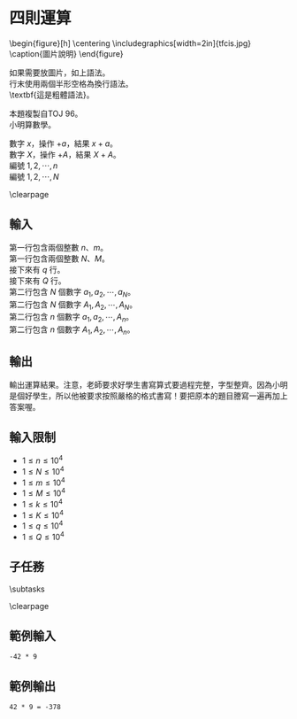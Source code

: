 # 四則運算

\begin{figure}[h]
\centering
\includegraphics[width=2in]{tfcis.jpg}
\caption{圖片說明}
\end{figure}

如果需要放圖片，如上語法。  
行末使用兩個半形空格為換行語法。  
\textbf{這是粗體語法}。  

本題複製自TOJ 96。  
小明算數學。  

數字 $x$，操作 $+a$，結果 $x+a$。  
數字 $X$，操作 $+A$，結果 $X+A$。  
編號 $1, 2, \cdots, n$  
編號 $1, 2, \cdots, N$  

\clearpage

## 輸入
第一行包含兩個整數 $n$、$m$。  
第一行包含兩個整數 $N$、$M$。  
接下來有 $q$ 行。  
接下來有 $Q$ 行。  
第二行包含 $N$ 個數字 $a_1, a_2, \cdots, a_N$。  
第二行包含 $N$ 個數字 $A_1, A_2, \cdots, A_N$。  
第二行包含 $n$ 個數字 $a_1, a_2, \cdots, A_n$。  
第二行包含 $n$ 個數字 $A_1, A_2, \cdots, A_n$。  

## 輸出
輸出運算結果。注意，老師要求好學生書寫算式要過程完整，字型整齊。因為小明是個好學生，所以他被要求按照嚴格的格式書寫！要把原本的題目謄寫一遍再加上答案喔。  

## 輸入限制
 - $1 \leq n \leq 10^4$
 - $1 \leq N \leq 10^4$
 - $1 \leq m \leq 10^4$
 - $1 \leq M \leq 10^4$
 - $1 \leq k \leq 10^4$
 - $1 \leq K \leq 10^4$
 - $1 \leq q \leq 10^4$
 - $1 \leq Q \leq 10^4$

## 子任務
\subtasks

\clearpage

## 範例輸入
```
-42 * 9
```

## 範例輸出
```
42 * 9 = -378
```
